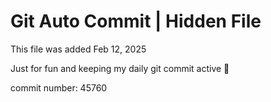 # Git Auto Commit | Hidden File

This file was added Feb 12, 2025

Just for fun and keeping my daily git commit active 🤪

commit number: 45760
